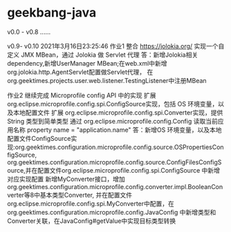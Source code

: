 # geekbang-java
v0.0 - v0.8 ......

v0.9- v0.10 2021年3月16日23:25:46
  作业1 整合 https://jolokia.org/
        实现一个自定义 JMX MBean，通过 Jolokia 做
        Servlet 代理
  答：新增Jolokia相关dependency,新增UserManager MBean;在web.xml中新增org.jolokia.http.AgentServlet配置做Servlet代理，
      在org.geektimes.projects.user.web.listener.TestingListener中注册MBean
  
  作业2 继续完成 Microprofile config API 中的实现
		扩展 org.eclipse.microprofile.config.spi.ConfigSource实现，包括 OS 环境变量，以及本地配置文件
		扩展 org.eclipse.microprofile.config.spi.Converter实现，提供 String 类型到简单类型
		通过 org.eclipse.microprofile.config.Config 读取当前应用名称 property name = "application.name"
  答：新增OS 环境变量，以及本地配置文件ConfigSource实现:org.geektimes.configuration.microprofile.config.source.OSPropertiesConfigSource,
      org.geektimes.configuration.microprofile.config.source.ConfigFilesConfigSource,并在配置文件org.eclipse.microprofile.config.spi.ConfigSource
      中新增对应实现配置
      新增MyConverter接口，增加org.geektimes.configuration.microprofile.config.converter.impl.BooleanConverter等8中基本类型Converter,
      并在配置文件org.eclipse.microprofile.config.spi.MyConverter中配置，在org.geektimes.configuration.microprofile.config.JavaConfig
      中新增类型和Converter关联，在JavaConfig#getValue中实现目标类型转换
  
  
  
